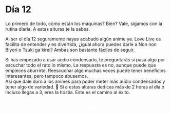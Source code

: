 # Día 12

Lo primero de todo, cómo están los máquinas? Bien? Vale, sigamos con la rutina diaria. A estas alturas te la sabes.
 
Al ser el día 12 seguramente hayas acabado algún anime ya. Love Live es facilita de entender y es divertida, ¿igual ahora puedes darle a Non non Biyori o Tsuki ga kirei? Ambas son bastante fáciles de seguir.

Si has empezado a usar audio condensado, te preguntarás si pasa algo por escuchar todo el rato lo mismo. La respuesta es no, aunque puede que empieces aburrirte.  Reescuchar algo muchas veces puede tener beneficios interesantes, pero tampoco abusemos.  
Así que dale duro a los animes para poder meter más audio condensados y tener algo de variedad. 🙂 Si a estas alturas dedicas más de 2 horas al día o incluso llegas a 3, eres la hostia. Este es el camino al éxito.



<div style="margin-top: 20px;width:full;display:flex;justify-content:center;">
  <a style="padding: 10px;
    background-color: var(--md-primary-fg-color);
    border-radius: 5px;
    color: white;" href="/days/day13/">Pasar al día 13</a>
  </div>